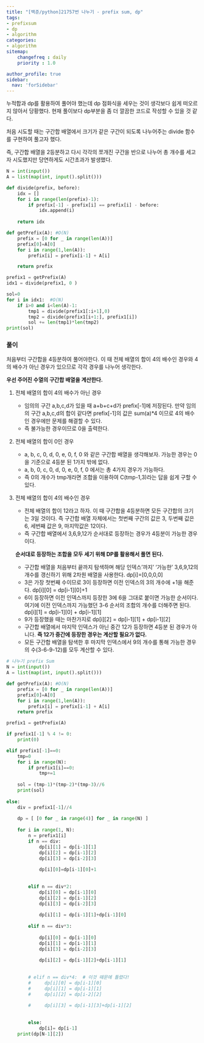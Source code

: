 ```yaml
---
title: "[백준/python]21757번 나누기 - prefix sum, dp"
tags:
- prefixsum
- dp
- algorithm
categories:
- algorithm
sitemap:
    changefreq : daily
    priority : 1.0

author_profile: true
sidebar:
  nav: 'forSidebar'
---
```


누적합과 dp를 활용하여 풀어야 했는데 dp 점화식을 세우는 것이 생각보다 쉽게 떠오르지 않아서 당황했다. 현재 풀이보다 dp부분을 좀 더 깔끔한 코드로 작성할 수 있을 것 같다.

처음 시도할 때는 구간합 배열에서 크기가 같은 구간이 되도록 나누어주는 divide 함수를 구현하여 풀고자 했다. 

즉, 구간합 배열을 2등분하고 다시 각각의 쪼개진 구간을 반으로 나누어 총 개수를 세고자 시도했지만 당연하게도 시간초과가 발생했다.

```python
N = int(input())
A = list(map(int, input().split()))

def divide(prefix, before):
    idx = []
    for i in range(len(prefix)-1):
        if prefix[-1] - prefix[i] == prefix[i] - before:
            idx.append(i)
            
    return idx

def getPrefix(A): #O(N)
    prefix = [0 for _ in range(len(A))]
    prefix[0]=A[0]
    for i in range(1,len(A)):
        prefix[i] = prefix[i-1] + A[i]    

    return prefix

prefix1 = getPrefix(A)
idx1 = divide(prefix1, 0 )

sol=0
for i in idx1:  #O(N)
    if i>0 and i<len(A)-1:
        tmp1 = divide(prefix1[:i+1],0)
        tmp2 = divide(prefix1[i+1:], prefix1[i])
        sol += len(tmp1)*len(tmp2)
print(sol)
```

### 풀이

처음부터 구간합을 4등분하여 풀어야한다. 이 때 전체 배열의 합이 4의 배수인 경우와 4의 배수가 아닌 경우가 있으므로 각각 경우를 나누어 생각한다. 

**우선 주어진 수열의 구간합 배열을 계산한다.**

1. 전체 배열의 합이 4의 배수가 아닌 경우
    - 임의의 구간 a,b,c,d가 있을 때 a+b+c+d가 prefix[-1]에 저장된다. 만약 임의의 구간 a,b,c,d의 합이 같다면 prefix[-1]의 값은 sum(a)*4 이므로 4의 배수인 경우에만 문제를 해결할 수 있다.
    - 즉 불가능한 경우이므로 0을 출력한다.
2. 전체 배열의 합이 0인 경우
    - a, b, c, 0, d, 0, e, 0, f, 0 와 같은 구간합 배열을 생각해보자. 가능한 경우는 0을 기준으로 4등분 된 1가지 밖에 없다.
    - a, b, 0, c, 0, d, 0, e, 0, f, 0 에서는 총 4가지 경우가 가능하다.
    - 즉 0의 개수가 tmp개라면 조합을 이용하여 C(tmp-1,3)라는 답을 쉽게 구할 수 있다.
3. 전체 배열의 합이 4의 배수인 경우
    - 전체 배열의 합이 12라고 하자. 이 때 구간합을 4등분하면 모든 구간합의 크기는 3일 것이다. 즉 구간합 배열 자체에서는 첫번째 구간의 값은 3, 두번째 값은 6, 세번째 값은 9, 마지막값은 12이다.
    - 즉 구간합 배열에서 3,6,9,12가 순서대로 등장하는 경우가 4등분이 가능한 경우이다.
    
    **순서대로 등장하는 조합을 모두 세기 위해 DP를 활용해서 풀면 된다.**
    
    - 구간합 배열을 처음부터 끝까지 탐색하며 해당 인덱스’까지’ ‘가능한’ 3,6,9,12의 개수를 갱신하기 위해 2차원 배열을 사용한다. dp[i]=[0,0,0,0]
    - 3은 가장 첫번째 수이므로 3이 등장하면 이전 인덱스의 3의 개수에 +1을 해준다. dp[i][0] = dp[i-1][0]+1
    - 6이 등장하면 이전 인덱스까지 등장한 3에 6을 그대로 붙이면 가능한 순서이다. 여기에 이전 인덱스까지 가능했던 3-6 순서의 조합의 개수를 더해주면 된다. dp[i][1] = dp[i-1][0] + dp[i-1][1]
    - 9가 등장했을 때는 마찬가지로 dp[i][2] = dp[i-1][1] + dp[i-1][2]
    - 구간합 배열에서 마지막 인덱스가 아닌 중간 12가 등장하면 4등분 된 경우가 아니다. **즉 12가 중간에 등장한 경우는 계산할 필요가 없다.**
    - 모든 구간합 배열을 탐색한 후 마지막 인덱스에서 9의 개수를 통해 가능한 경우의 수(3-6-9-12)를 모두 계산할 수 있다.

```python
# 나누기 prefix Sum
N = int(input())
A = list(map(int, input().split()))

def getPrefix(A): #O(N)
    prefix = [0 for _ in range(len(A))]
    prefix[0]=A[0]
    for i in range(1,len(A)):
        prefix[i] = prefix[i-1] + A[i]    
    return prefix

prefix1 = getPrefix(A)

if prefix1[-1] % 4 != 0:
    print(0)

elif prefix1[-1]==0:
    tmp=0
    for i in range(N):
        if prefix1[i]==0:
            tmp+=1
    
    sol = (tmp-1)*(tmp-2)*(tmp-3)//6
    print(sol)
    
else:   
    div = prefix1[-1]//4
    
    dp = [ [0 for _ in range(4)] for _ in range(N) ]
    
    for i in range(1, N):
        n = prefix1[i]
        if n == div:
            dp[i][1] = dp[i-1][1]
            dp[i][2] = dp[i-1][2]
            dp[i][3] = dp[i-2][3]
            
            dp[i][0]=dp[i-1][0]+1
            
            
        elif n == div*2:
            dp[i][0] = dp[i-1][0]
            dp[i][2] = dp[i-1][2]
            dp[i][3] = dp[i-2][3]
            
            dp[i][1] = dp[i-1][1]+dp[i-1][0]
            
        elif n == div*3:
        
            dp[i][0] = dp[i-1][0]
            dp[i][1] = dp[i-1][1]
            dp[i][3] = dp[i-2][3]
            
            dp[i][2] = dp[i-1][2]+dp[i-1][1]
            
            
        # elif n == div*4:  # 이것 때문에 틀렸다!
        #     dp[i][0] = dp[i-1][0]
        #     dp[i][1] = dp[i-1][1]
        #     dp[i][2] = dp[i-2][2]
            
        #     dp[i][3] = dp[i-1][3]+dp[i-1][2]
            
            
        else:
            dp[i]= dp[i-1]  
    print(dp[N-1][2])
```
